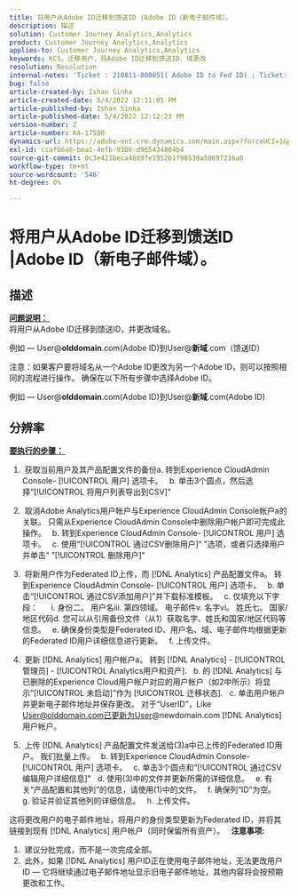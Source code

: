 ```yaml
---
title: 将用户从Adobe ID迁移到馈送ID |Adobe ID（新电子邮件域）。
description: 描述
solution: Customer Journey Analytics,Analytics
product: Customer Journey Analytics,Analytics
applies-to: Customer Journey Analytics,Analytics
keywords: KCS，迁移用户，将Adobe ID迁移到馈送ID，域更改
resolution: Resolution
internal-notes: 'Ticket : 210811-000051( Adobe ID to Fed ID) ; Ticket: 210916-000306 (Adobe ID to Adobe ID)'
bug: false
article-created-by: Ishan Sinha
article-created-date: 5/4/2022 12:11:01 PM
article-published-by: Ishan Sinha
article-published-date: 5/4/2022 12:12:23 PM
version-number: 2
article-number: KA-17580
dynamics-url: https://adobe-ent.crm.dynamics.com/main.aspx?forceUCI=1&pagetype=entityrecord&etn=knowledgearticle&id=0868c43f-a3cb-ec11-a7b5-6045bd00db25
exl-id: ccaf66a8-bea1-4efb-9386-d965434804b4
source-git-commit: 0c3e421beca46d9fe1952b1f98538a50697216a0
workflow-type: tm+mt
source-wordcount: '548'
ht-degree: 0%

---
```


# 将用户从Adobe ID迁移到馈送ID |Adobe ID（新电子邮件域）。

## 描述

<u><b>问题说明： </b></u> <br>
将用户从Adobe ID迁移到馈送ID，并更改域名。

例如 — User@<b>olddomain</b>.com(Adobe ID)到User@<b>新域</b>.com（馈送ID）



注意：如果客户要将域名从一个Adobe ID更改为另一个Adobe ID，则可以按照相同的流程进行操作。 确保在以下所有步骤中选择Adobe ID。

例如 — User@<b>olddomain</b>.com(Adobe ID)到User@<b>新域</b>.com(Adobe ID)


## 分辨率


<u><b>要执行的步骤： </b></u>

1)  获取当前用户及其产品配置文件的备份a. 转到Experience CloudAdmin Console- [!UICONTROL 用户] 选项卡。
  b. 单击3个圆点，然后选择“[!UICONTROL 将用户列表导出到CSV]&quot;

2)  取消Adobe Analytics用户帐户与Experience CloudAdmin Console帐户a的关联。 只需从Experience CloudAdmin Console中删除用户帐户即可完成此操作。
  b. 转到Experience CloudAdmin Console- [!UICONTROL 用户] 选项卡。
  c. 使用“[!UICONTROL 通过CSV删除用户]“ ”选项，或者只选择用户并单击“ ”[!UICONTROL 删除用户]&quot;

3)  将新用户作为Federated ID上传，而 [!DNL Analytics] 产品配置文件a。 转到Experience CloudAdmin Console- [!UICONTROL 用户] 选项卡。
  b. 单击“[!UICONTROL 通过CSV添加用户]”并下载标准模板。
  c. 仅填充以下字段：      i. 身份二。 用户名iii. 第四领域。 电子邮件v. 名字vi。 姓氏七。 国家/地区代码d. 您可以从引用备份文件（从1）获取名字、姓氏和国家/地区代码等信息。
  e. 确保身份类型是Federated ID、用户名、域、电子邮件均根据更新的Federated ID用户详细信息进行更新。
  f. 上传文件。

4)  更新 [!DNL Analytics] 用户帐户a。 转到 [!DNL Analytics] - [!UICONTROL 管理员] - [!UICONTROL Analytics用户和资产].
  b. 的 [!DNL Analytics] 与已删除的Experience Cloud用户帐户对应的用户帐户（如2中所示）将显示“[!UICONTROL 未启动]”作为 [!UICONTROL 迁移状态].
  c. 单击用户帐户并更新电子邮件地址并保存更改。 对于“UserID”，Like User@olddomain.com已更新为User@newdomain.com [!DNL Analytics] 用户帐户。

5)  上传 [!DNL Analytics] 产品配置文件发送给(3)a中已上传的Federated ID用户。 我们批量上传。
  b. 转到Experience CloudAdmin Console- [!UICONTROL 用户] 选项卡。
  c. 单击3个圆点和“[!UICONTROL 通过CSV编辑用户详细信息]&quot;
  d. 使用(3)中的文件并更新所需的详细信息。
  e. 有关“产品配置和其他列”的信息，请使用(1)中的文件。
  f. 确保列“ID”为空。
  g. 验证并验证其他列的详细信息。
  h. 上传文件。

这将更改用户的电子邮件地址，将用户的身份类型更新为Federated ID，并将其链接到现有 [!DNL Analytics] 用户帐户（同时保留所有资产）。
 
<b>注意事项:</b>
1)  建议分批完成，而不是一次完成全部。
2)  此外，如果 [!DNL Analytics] 用户ID正在使用电子邮件地址，无法更改用户ID — 它将继续通过电子邮件地址显示旧电子邮件地址，其他内容将会按预期更改和工作。
